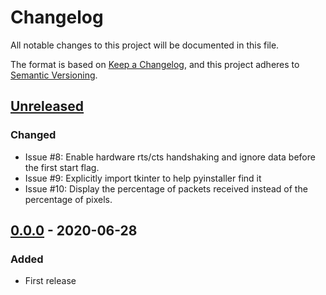 # Changelog

All notable changes to this project will be documented in this file.

The format is based on [Keep a Changelog](https://keepachangelog.com/en/1.0.0/),
and this project adheres to [Semantic Versioning](https://semver.org/spec/v2.0.0.html).

## [Unreleased]

### Changed

- Issue #8: Enable hardware rts/cts handshaking and ignore data before the first
 start flag.
- Issue #9: Explicitly import tkinter to help pyinstaller find it
- Issue #10: Display the percentage of packets received instead of the percentage of pixels.


## [0.0.0] - 2020-06-28

### Added

- First release

[unreleased]: https://github.com/maqifrnswa/PCSI/compare/v0.0.0...HEAD
[0.0.0]: https://github.com/maqifrnswa/PCSI/releases/tag/v0.0.0
